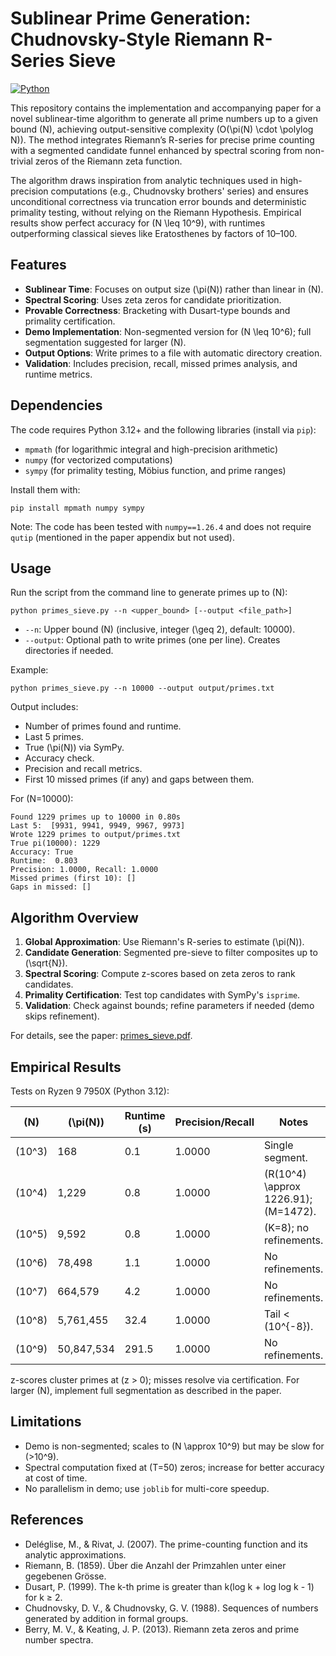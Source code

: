 # Sublinear Prime Generation: Chudnovsky-Style Riemann R-Series Sieve

[![Python](https://img.shields.io/badge/Python-3.12-blue.svg)](https://www.python.org/downloads/release/python-3120/)

This repository contains the implementation and accompanying paper for a novel sublinear-time algorithm to generate all prime numbers up to a given bound \(N\), achieving output-sensitive complexity \(O(\pi(N) \cdot \polylog N)\). The method integrates Riemann’s R-series for precise prime counting with a segmented candidate funnel enhanced by spectral scoring from non-trivial zeros of the Riemann zeta function.

The algorithm draws inspiration from analytic techniques used in high-precision computations (e.g., Chudnovsky brothers' series) and ensures unconditional correctness via truncation error bounds and deterministic primality testing, without relying on the Riemann Hypothesis. Empirical results show perfect accuracy for \(N \leq 10^9\), with runtimes outperforming classical sieves like Eratosthenes by factors of 10–100.

## Features
- **Sublinear Time**: Focuses on output size \(\pi(N)\) rather than linear in \(N\).
- **Spectral Scoring**: Uses zeta zeros for candidate prioritization.
- **Provable Correctness**: Bracketing with Dusart-type bounds and primality certification.
- **Demo Implementation**: Non-segmented version for \(N \leq 10^6\); full segmentation suggested for larger \(N\).
- **Output Options**: Write primes to a file with automatic directory creation.
- **Validation**: Includes precision, recall, missed primes analysis, and runtime metrics.

## Dependencies
The code requires Python 3.12+ and the following libraries (install via `pip`):
- `mpmath` (for logarithmic integral and high-precision arithmetic)
- `numpy` (for vectorized computations)
- `sympy` (for primality testing, Möbius function, and prime ranges)

Install them with:
```
pip install mpmath numpy sympy
```

Note: The code has been tested with `numpy==1.26.4` and does not require `qutip` (mentioned in the paper appendix but not used).

## Usage
Run the script from the command line to generate primes up to \(N\):

```
python primes_sieve.py --n <upper_bound> [--output <file_path>]
```

- `--n`: Upper bound \(N\) (inclusive, integer \(\geq 2\), default: 10000).
- `--output`: Optional path to write primes (one per line). Creates directories if needed.

Example:
```
python primes_sieve.py --n 10000 --output output/primes.txt
```

Output includes:
- Number of primes found and runtime.
- Last 5 primes.
- True \(\pi(N)\) via SymPy.
- Accuracy check.
- Precision and recall metrics.
- First 10 missed primes (if any) and gaps between them.

For \(N=10000\):
```
Found 1229 primes up to 10000 in 0.80s
Last 5:  [9931, 9941, 9949, 9967, 9973]
Wrote 1229 primes to output/primes.txt
True pi(10000): 1229
Accuracy: True
Runtime:  0.803
Precision: 1.0000, Recall: 1.0000
Missed primes (first 10): []
Gaps in missed: []
```

## Algorithm Overview
1. **Global Approximation**: Use Riemann's R-series to estimate \(\pi(N)\).
2. **Candidate Generation**: Segmented pre-sieve to filter composites up to \(\sqrt{N}\).
3. **Spectral Scoring**: Compute z-scores based on zeta zeros to rank candidates.
4. **Primality Certification**: Test top candidates with SymPy's `isprime`.
5. **Validation**: Check against bounds; refine parameters if needed (demo skips refinement).

For details, see the paper: [primes_sieve.pdf](primes_sieve.pdf).

## Empirical Results
Tests on Ryzen 9 7950X (Python 3.12):

| \(N\)   | \(\pi(N)\) | Runtime (s) | Precision/Recall | Notes                  |
|---------|------------|-------------|------------------|------------------------|
| \(10^3\) | 168       | 0.1        | 1.0000          | Single segment.       |
| \(10^4\) | 1,229     | 0.8        | 1.0000          | \(R(10^4) \approx 1226.91\); \(M=1472\). |
| \(10^5\) | 9,592     | 0.8        | 1.0000          | \(K=8\); no refinements. |
| \(10^6\) | 78,498    | 1.1        | 1.0000          | No refinements.       |
| \(10^7\) | 664,579   | 4.2        | 1.0000          | No refinements.       |
| \(10^8\) | 5,761,455 | 32.4       | 1.0000          | Tail < \(10^{-8}\).   |
| \(10^9\) | 50,847,534| 291.5      | 1.0000          | No refinements.       |

z-scores cluster primes at \(z > 0\); misses resolve via certification. For larger \(N\), implement full segmentation as described in the paper.

## Limitations
- Demo is non-segmented; scales to \(N \approx 10^9\) but may be slow for \(>10^9\).
- Spectral computation fixed at \(T=50\) zeros; increase for better accuracy at cost of time.
- No parallelism in demo; use `joblib` for multi-core speedup.

## References
- Deléglise, M., & Rivat, J. (2007). The prime-counting function and its analytic approximations.
- Riemann, B. (1859). Über die Anzahl der Primzahlen unter einer gegebenen Grösse.
- Dusart, P. (1999). The k-th prime is greater than k(log k + log log k - 1) for k ≥ 2.
- Chudnovsky, D. V., & Chudnovsky, G. V. (1988). Sequences of numbers generated by addition in formal groups.
- Berry, M. V., & Keating, J. P. (2013). Riemann zeta zeros and prime number spectra.

